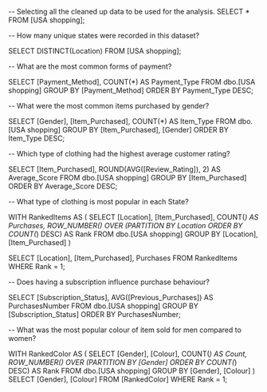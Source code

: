 -- Selecting all the cleaned up data to be used for the analysis.
SELECT * FROM [USA shopping];

-- How many unique states were recorded in this dataset?

SELECT DISTINCT(Location) 
FROM [USA shopping];

-- What are the most common forms of payment?

SELECT [Payment_Method], COUNT(*) AS Payment_Type 
FROM dbo.[USA shopping]
GROUP BY [Payment_Method] 
ORDER BY Payment_Type DESC;

-- What were the most common items purchased by gender?

SELECT [Gender], [Item_Purchased], COUNT(*) AS Item_Type
FROM dbo.[USA shopping]
GROUP BY [Item_Purchased], [Gender]
ORDER BY Item_Type DESC;

-- Which type of clothing had the highest average customer rating?

SELECT [Item_Purchased], ROUND(AVG([Review_Rating]), 2) AS Average_Score
FROM dbo.[USA shopping]
GROUP BY [Item_Purchased]
ORDER BY Average_Score DESC;

-- What type of clothing is most popular in each State?

WITH RankedItems AS (
    SELECT
        [Location],
        [Item_Purchased],
		COUNT(*) AS Purchases,
        ROW_NUMBER() OVER (PARTITION BY Location ORDER BY COUNT(*) DESC) AS Rank
    FROM
        dbo.[USA shopping]
    GROUP BY
        [Location], [Item_Purchased]
)

SELECT
    [Location],
    [Item_Purchased],
	Purchases
FROM
    RankedItems
WHERE
    Rank = 1;

-- Does having a subscription influence purchase behaviour?

SELECT [Subscription_Status], AVG([Previous_Purchases]) AS PurchasesNumber
FROM dbo.[USA shopping]
GROUP BY [Subscription_Status]
ORDER BY PurchasesNumber;

-- What was the most popular colour of item sold for men compared to women?

WITH RankedColor AS (
    SELECT 
    [Gender], 
    [Colour],
    COUNT(*) AS Count,
    ROW_NUMBER() OVER (PARTITION BY [Gender] 
    ORDER BY COUNT(*) DESC) AS Rank
    FROM dbo.[USA shopping]
    GROUP BY [Gender], [Colour]
)
SELECT [Gender], [Colour]
FROM [RankedColor]
WHERE 
    Rank = 1;
